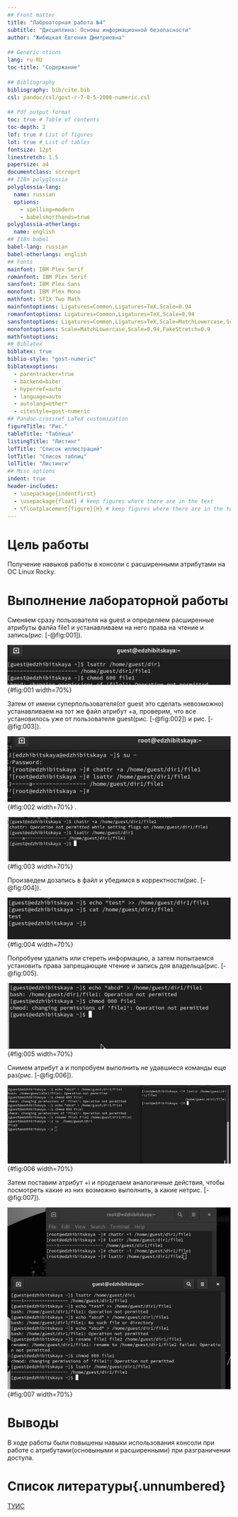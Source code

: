 ```yaml
---
## Front matter
title: "Лаброаторная работа №4"
subtitle: "Дисциплина: Основы информационной безопасности"
author: "Жибицкая Евгения Дмитриевна"

## Generic otions
lang: ru-RU
toc-title: "Содержание"

## Bibliography
bibliography: bib/cite.bib
csl: pandoc/csl/gost-r-7-0-5-2008-numeric.csl

## Pdf output format
toc: true # Table of contents
toc-depth: 2
lof: true # List of figures
lot: true # List of tables
fontsize: 12pt
linestretch: 1.5
papersize: a4
documentclass: scrreprt
## I18n polyglossia
polyglossia-lang:
  name: russian
  options:
	- spelling=modern
	- babelshorthands=true
polyglossia-otherlangs:
  name: english
## I18n babel
babel-lang: russian
babel-otherlangs: english
## Fonts
mainfont: IBM Plex Serif
romanfont: IBM Plex Serif
sansfont: IBM Plex Sans
monofont: IBM Plex Mono
mathfont: STIX Two Math
mainfontoptions: Ligatures=Common,Ligatures=TeX,Scale=0.94
romanfontoptions: Ligatures=Common,Ligatures=TeX,Scale=0.94
sansfontoptions: Ligatures=Common,Ligatures=TeX,Scale=MatchLowercase,Scale=0.94
monofontoptions: Scale=MatchLowercase,Scale=0.94,FakeStretch=0.9
mathfontoptions:
## Biblatex
biblatex: true
biblio-style: "gost-numeric"
biblatexoptions:
  - parentracker=true
  - backend=biber
  - hyperref=auto
  - language=auto
  - autolang=other*
  - citestyle=gost-numeric
## Pandoc-crossref LaTeX customization
figureTitle: "Рис."
tableTitle: "Таблица"
listingTitle: "Листинг"
lofTitle: "Список иллюстраций"
lotTitle: "Список таблиц"
lolTitle: "Листинги"
## Misc options
indent: true
header-includes:
  - \usepackage{indentfirst}
  - \usepackage{float} # keep figures where there are in the text
  - \floatplacement{figure}{H} # keep figures where there are in the text
---
```


# Цель работы

Получение навыков работы в консоли с расширенными атрибутами на ОС Linux Rocky.

# Выполнение лабораторной работы

Сменяем сразу пользователя на guest и определяем расширенные атрибуты фалйа file1 и устанавливаем на него права на чтение и запись(рис. [-@fig:001]).

![Атрибуты файла](image/1.jpg){#fig:001 width=70%}

Затем от имени суперпользователя(от guest это сделать невозможно) устанавливаем на тот же файл атрибут +а, проверим, что все установилось уже от пользователя guest(рис. [-@fig:002]) и рис. [-@fig:003]).

![Атрибут +а от администратора](image/2.jpg){#fig:002 width=70%}
.

![Атрибут +a от gguest](image/3.jpg){#fig:003 width=70%}

Произведем дозапись в файл и убедимся в корректности(рис. [-@fig:004]).

![Дозапись в файл](image/4.jpg){#fig:004 width=70%}

Попробуем удалить или стереть информацию, а затем попытаемся  установить права запрещающие чтение и запись для владельца(рис. [-@fig:005).

![Попытка удаления и изменения прав](image/5.jpg){#fig:005 width=70%}

Снимем атрибут а и попробуем выполнить не удавшиеся команды еще раз(рис. [-@fig:006]).

![Снятие атрибута, повторное выполнение команд](image/6.jpg){#fig:006 width=70%}


Затем поставим атрибут +i и проделаем аналогичные действия, чтобы посмотреть какие из них возможно выполнить, а какие нетрис. [-@fig:007]).

![Атрибут +i](image/7.jpg){#fig:007 width=70%}




# Выводы

В ходе работы были повышены навыки использования консоли при работе с атрибутами(основыными и расширенными) при разграничении доступа.

# Список литературы{.unnumbered}


[ТУИС](https://esystem.rudn.ru)



